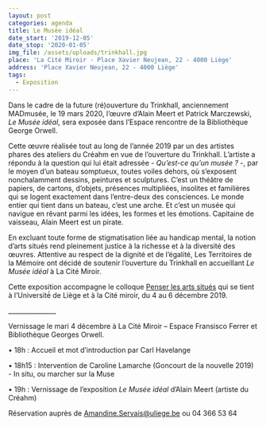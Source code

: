 ```yaml
---
layout: post
categories: agenda
title: Le Musée idéal
date_start: '2019-12-05'
date_stop: '2020-01-05'
img_file: /assets/uploads/trinkhall.jpg
place: 'La Cité Miroir - Place Xavier Neujean, 22 - 4000 Liège'
address: 'Place Xavier Neujean, 22 - 4000 Liège'
tags:
  - Exposition
---
```

Dans le cadre de la future (ré)ouverture du Trinkhall, anciennement MADmusée, le 19 mars 2020, l’œuvre d’Alain Meert et Patrick Marczewski, _Le Musée idéal_, sera exposée dans l’Espace rencontre de la Bibliothèque George Orwell.

Cette œuvre réalisée tout au long de l’année 2019 par un des artistes phares des ateliers du Créahm en vue de l’ouverture du Trinkhall. L’artiste a répondu à la question qui lui était adressée - _Qu’est-ce qu’un musée ?_ -, par le moyen d’un bateau somptueux, toutes voiles dehors, où s’exposent nonchalamment dessins, peintures et sculptures. C’est un théâtre de papiers, de cartons, d’objets, présences multipliées, insolites et familières qui se logent exactement dans l’entre-deux des consciences. Le monde entier qui tient dans un bateau, c’est une arche. Et c’est un musée qui navigue en rêvant parmi les idées, les formes et les émotions. Capitaine de vaisseau, Alain Meert est un pirate. 

En excluant toute forme de stigmatisation liée au handicap mental, la notion d’arts situés rend pleinement justice à la richesse et à la diversité des œuvres. Attentive au respect de la dignité et de l’égalité, Les Territoires de la Mémoire ont décidé de soutenir l’ouverture du Trinkhall en accueillant _Le Musée idéal_ à La Cité Miroir. 

Cette exposition accompagne le colloque [Penser les arts situés](http://www.citemiroir.be/fr/activite/penser-les-arts-situes) qui se tient à l’Université́ de Liège et à la Cité miroir, du 4 au 6 décembre 2019.

\_\_\_\_\_\_\_\_\_\_\_\_\_\__

Vernissage le mari 4 décembre à La Cité Miroir – Espace Fransisco Ferrer et Bibliothèque Georges Orwell.

•  18h : Accueil et mot d’introduction par Carl Havelange

•  18h15 : Intervention de Caroline Lamarche (Goncourt de la nouvelle 2019)  - In situ, ou marcher sur la Muse

•  19h : Vernissage de l’exposition _Le Musée idéal_ d’Alain Meert (artiste du Créahm)

Réservation auprès de Amandine.Servais@uliege.be ou 04 366 53 64
